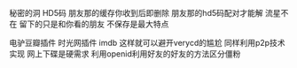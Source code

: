 秘密的洞 HD5码 朋友那的缓存你收到后即删除 朋友那的hd5码配对才能解
流星不在 留下的只是和你看的朋友
不保存是最大特点

电驴豆瓣插件 时光网插件 imdb 这样就可以避开verycd的尴尬 同样利用p2p技术实现 网上下碟是硬需求
利用openid利用好友的好友的方法区分僵粉
